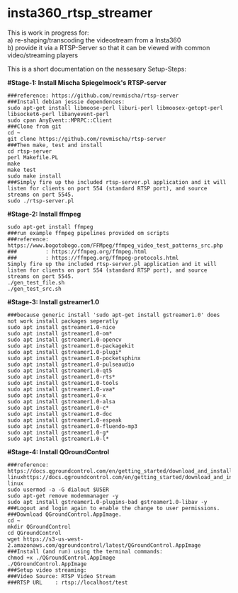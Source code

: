 # insta360_rtsp_streamer
This is work in progress for:<br>
a) re-shaping/transcoding the videostream from a Insta360<br>
b) provide it via a RTSP-Server so that it can be viewed with common video/streaming players<br>

This is a short documentation on the nessesary Setup-Steps:

<b>#Stage-1: Install Mischa Spiegelmock's RTSP-server</b>
```
###reference: https://github.com/revmischa/rtsp-server
###Install debian jessie dependences:
sudo apt-get install libmoose-perl liburi-perl libmoosex-getopt-perl libsocket6-perl libanyevent-perl
sudo cpan AnyEvent::MPRPC::Client
###Clone from git
cd ~
git clone https://github.com/revmischa/rtsp-server
###Then make, test and install
cd rtsp-server
perl Makefile.PL
make
make test
sudo make install
###Simply fire up the included rtsp-server.pl application and it will listen for clients on port 554 (standard RTSP port), and source streams on port 5545.
sudo ./rtsp-server.pl
```

<b>#Stage-2: Install ffmpeg</b>
```
sudo apt-get install ffmpeg
###run example ffmpeg pipelines provided om scripts
###reference: https://www.bogotobogo.com/FFMpeg/ffmpeg_video_test_patterns_src.php
###         : https://ffmpeg.org/ffmpeg.html
###         : https://ffmpeg.org/ffmpeg-protocols.html
Simply fire up the included rtsp-server.pl application and it will listen for clients on port 554 (standard RTSP port), and source streams on port 5545.
./gen_test_file.sh
./gen_test_src.sh
```

<b>#Stage-3: Install gstreamer1.0</b>
```
###because generic install 'sudo apt-get install gstreamer1.0' does not work install packages seperatly
sudo apt install gstreamer1.0-nice 
sudo apt install gstreamer1.0-om*
sudo apt install gstreamer1.0-opencv 
sudo apt install gstreamer1.0-packagekit 
sudo apt install gstreamer1.0-plugi*
sudo apt install gstreamer1.0-pocketsphinx 
sudo apt install gstreamer1.0-pulseaudio 
sudo apt install gstreamer1.0-qt5 
sudo apt install gstreamer1.0-rts*
sudo apt install gstreamer1.0-tools 
sudo apt install gstreamer1.0-vaa*
sudo apt install gstreamer1.0-x 
sudo apt install gstreamer1.0-alsa 
sudo apt install gstreamer1.0-c*
sudo apt install gstreamer1.0-doc 
sudo apt install gstreamer1.0-espeak 
sudo apt install gstreamer1.0-fluendo-mp3 
sudo apt install gstreamer1.0-g*
sudo apt install gstreamer1.0-l*
```

<b>#Stage-4: Install QGroundControl</b>
```
###reference: https://docs.qgroundcontrol.com/en/getting_started/download_and_install.html#ubuntu-linuxhttps://docs.qgroundcontrol.com/en/getting_started/download_and_install.html#ubuntu-linux
sudo usermod -a -G dialout $USER
sudo apt-get remove modemmanager -y
sudo apt install gstreamer1.0-plugins-bad gstreamer1.0-libav -y
###Logout and login again to enable the change to user permissions.
###Download QGroundControl.AppImage.
cd ~
mkdir QGroundControl
cd QGroundControl
wget https://s3-us-west-2.amazonaws.com/qgroundcontrol/latest/QGroundControl.AppImage
###Install (and run) using the terminal commands:
chmod +x ./QGroundControl.AppImage
./QGroundControl.AppImage 
###Setup video streaming: 
###Video Source: RTSP Video Stream
###RTSP URL    : rtsp://localhost/test 
```
